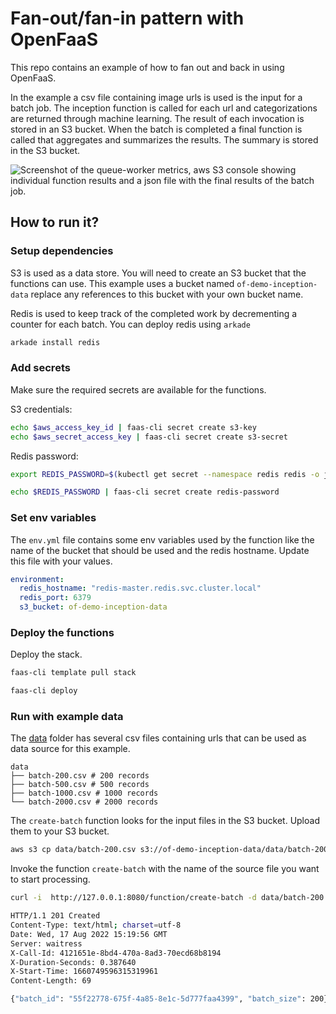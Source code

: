 # Fan-out/fan-in pattern with OpenFaaS
This repo contains an example of how to fan out and back in using OpenFaaS.

In the example a csv file containing image urls is used is the input for a batch job. The inception function is called for each url and categorizations are returned through machine learning. The result of each invocation is stored in an S3 bucket. When the batch is completed a final function is called that aggregates and summarizes the results. The summary is stored in the S3 bucket.

![Screenshot of the queue-worker metrics, aws S3 console showing individual function results and a json file with the final results of the batch job.](https://pbs.twimg.com/media/FahM5rCVEAESamf?format=jpg&name=medium)

## How to run it?
### Setup dependencies
S3 is used as a data store. You will need to create an S3 bucket that the functions can use. This example uses a bucket named `of-demo-inception-data` replace any references to this bucket with your own bucket name.

Redis is used to keep track of the completed work by decrementing a counter for each batch.
You can deploy redis using `arkade`
```bash
arkade install redis
```

### Add secrets
Make sure the required secrets are available for the functions.

S3 credentials:

```bash
echo $aws_access_key_id | faas-cli secret create s3-key
echo $aws_secret_access_key | faas-cli secret create s3-secret
```

Redis password:

```bash
export REDIS_PASSWORD=$(kubectl get secret --namespace redis redis -o jsonpath="{.data.redis-password}" | base64 --decode)

echo $REDIS_PASSWORD | faas-cli secret create redis-password
```

### Set env variables
The `env.yml` file contains some env variables used by the function like the name of the bucket that should be used and the redis hostname. Update this file with your values.

```yaml
environment:
  redis_hostname: "redis-master.redis.svc.cluster.local"
  redis_port: 6379
  s3_bucket: of-demo-inception-data
```

### Deploy the functions
Deploy the stack.

```bash
faas-cli template pull stack
```

```bash
faas-cli deploy
```

### Run with example data
The [data](./data) folder has several csv files containing urls that can be used as data source for this example.
```
data
├── batch-200.csv # 200 records
├── batch-500.csv # 500 records
├── batch-1000.csv # 1000 records
└── batch-2000.csv # 2000 records
```

The `create-batch` function looks for the input files in the S3 bucket. Upload them to your S3 bucket.

```bash
aws s3 cp data/batch-200.csv s3://of-demo-inception-data/data/batch-200.csv
```

Invoke the function `create-batch` with the name of the source file you want to start processing.
```bash
curl -i  http://127.0.0.1:8080/function/create-batch -d data/batch-200.csv

HTTP/1.1 201 Created
Content-Type: text/html; charset=utf-8
Date: Wed, 17 Aug 2022 15:19:56 GMT
Server: waitress
X-Call-Id: 4121651e-8bd4-470a-8ad3-70ecd68b8194
X-Duration-Seconds: 0.387640
X-Start-Time: 1660749596315319961
Content-Length: 69

{"batch_id": "55f22778-675f-4a85-8e1c-5d777faa4399", "batch_size": 200}%  
```
